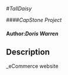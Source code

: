 #_TallDaisy_

####_CapStone Project_

#### Author:_**Doris Warren**_

## Description

_eCommerce website 
